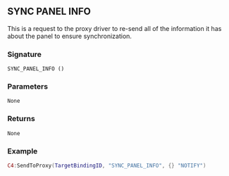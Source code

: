 ## SYNC PANEL INFO

This is a request to the proxy driver to re-send all of the information it has about the panel to ensure synchronization.


### Signature

`SYNC_PANEL_INFO ()`


### Parameters

`None`


### Returns

`None`


### Example

```lua
C4:SendToProxy(TargetBindingID, "SYNC_PANEL_INFO", {} "NOTIFY")
```

